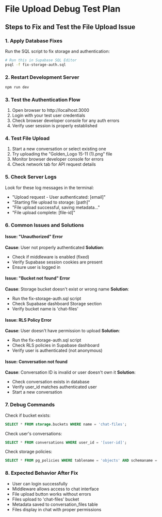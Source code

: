 # File Upload Debug Test Plan

## Steps to Fix and Test the File Upload Issue

### 1. Apply Database Fixes
Run the SQL script to fix storage and authentication:
```bash
# Run this in Supabase SQL Editor
psql -f fix-storage-auth.sql
```

### 2. Restart Development Server
```bash
npm run dev
```

### 3. Test the Authentication Flow
1. Open browser to http://localhost:3000
2. Login with your test user credentials
3. Check browser developer console for any auth errors
4. Verify user session is properly established

### 4. Test File Upload
1. Start a new conversation or select existing one
2. Try uploading the "Golden_Logo 15-11 (1).png" file
3. Monitor browser developer console for errors
4. Check network tab for API request details

### 5. Check Server Logs
Look for these log messages in the terminal:
- "Upload request - User authenticated: [email]"
- "Starting file upload to storage: [path]"
- "File upload successful, saving metadata..."
- "File upload complete: [file-id]"

### 6. Common Issues and Solutions

#### Issue: "Unauthorized" Error
**Cause**: User not properly authenticated
**Solution**: 
- Check if middleware is enabled (fixed)
- Verify Supabase session cookies are present
- Ensure user is logged in

#### Issue: "Bucket not found" Error
**Cause**: Storage bucket doesn't exist or wrong name
**Solution**: 
- Run the fix-storage-auth.sql script
- Check Supabase dashboard Storage section
- Verify bucket name is 'chat-files'

#### Issue: RLS Policy Error
**Cause**: User doesn't have permission to upload
**Solution**: 
- Run the fix-storage-auth.sql script
- Check RLS policies in Supabase dashboard
- Verify user is authenticated (not anonymous)

#### Issue: Conversation not found
**Cause**: Conversation ID is invalid or user doesn't own it
**Solution**: 
- Check conversation exists in database
- Verify user_id matches authenticated user
- Start a new conversation

### 7. Debug Commands

Check if bucket exists:
```sql
SELECT * FROM storage.buckets WHERE name = 'chat-files';
```

Check user's conversations:
```sql
SELECT * FROM conversations WHERE user_id = '[user-id]';
```

Check storage policies:
```sql
SELECT * FROM pg_policies WHERE tablename = 'objects' AND schemaname = 'storage';
```

### 8. Expected Behavior After Fix
- User can login successfully
- Middleware allows access to chat interface
- File upload button works without errors
- Files upload to 'chat-files' bucket
- Metadata saved to conversation_files table
- Files display in chat with proper permissions